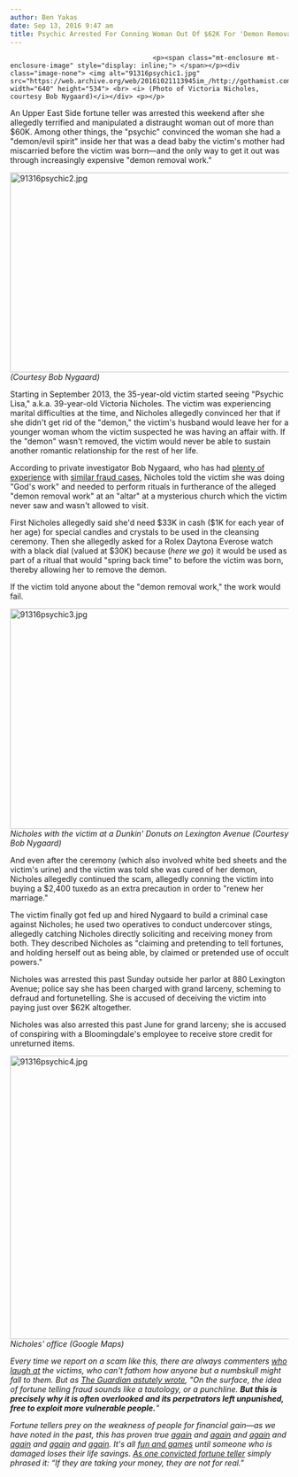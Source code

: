 ```yaml
---
author: Ben Yakas
date: Sep 13, 2016 9:47 am
title: Psychic Arrested For Conning Woman Out Of $62K For 'Demon Removal Work'
---
```


	
										<p><span class="mt-enclosure mt-enclosure-image" style="display: inline;"> </span></p><div class="image-none"> <img alt="91316psychic1.jpg" src="https://web.archive.org/web/20161021113945im_/http://gothamist.com/attachments/byakas/91316psychic1.jpg" width="640" height="534"> <br> <i> (Photo of Victoria Nicholes, courtesy Bob Nygaard)</i></div> <p></p>

<p>An Upper East Side fortune teller was arrested this weekend after she allegedly terrified and manipulated a distraught woman out of more than $60K. Among other things, the &quot;psychic&quot; convinced the woman she had a &quot;demon/evil spirit&quot; inside her that was a dead baby the victim&apos;s mother had miscarried before the victim was born&#x2014;and the only way to get it out was through increasingly expensive &quot;demon removal work.&quot;</p>

<p><span class="mt-enclosure mt-enclosure-image" style="display: inline;"> </span></p><div class="image-none"> <img alt="91316psychic2.jpg" src="https://web.archive.org/web/20161021113945im_/http://gothamist.com/attachments/byakas/91316psychic2.jpg" width="640" height="361"> <br> <i> (Courtesy Bob Nygaard)</i></div> <p></p>

<p>Starting in September 2013, the 35-year-old victim started seeing &quot;Psychic Lisa,&quot; a.k.a. 39-year-old Victoria Nicholes. The victim was experiencing marital difficulties at the time, and Nicholes allegedly convinced her that if she didn&apos;t get rid of the &quot;demon,&quot; the victim&apos;s husband would leave her for a younger woman whom the victim suspected he was having an affair with. If the &quot;demon&quot; wasn&apos;t removed, the victim would never be able to sustain another romantic relationship for the rest of her life.</p>

<p>According to private investigator Bob Nygaard, who has had <a href="https://web.archive.org/web/20161021113945/http://gothamist.com/2016/04/26/psychic_organized_crime_family_moth.php">plenty of experience</a> with <a href="https://web.archive.org/web/20161021113945/http://gothamist.com/2016/02/04/times_square_psychics_busted.php">similar fraud cases</a>, Nicholes told the victim she was doing &quot;God&apos;s work&quot; and needed to perform rituals in furtherance of the alleged &quot;demon removal work&quot; at an &quot;altar&quot; at a mysterious church which the victim never saw and wasn&apos;t allowed to visit. </p>

<p>First Nicholes allegedly said she&apos;d need $33K in cash ($1K for each year of her age) for special candles and crystals to be used in the cleansing ceremony. Then she allegedly asked for a Rolex Daytona Everose watch with a black dial (valued at $30K) because (<em>here we go</em>) it would be used as part of a ritual that would &quot;spring back time&quot; to before the victim was born, thereby allowing her to remove the demon. </p>

<p>If the victim told anyone about the &quot;demon removal work,&quot; the work would fail.</p>

<p><span class="mt-enclosure mt-enclosure-image" style="display: inline;"> </span></p><div class="image-none"> <img alt="91316psychic3.jpg" src="https://web.archive.org/web/20161021113945im_/http://gothamist.com/attachments/byakas/91316psychic3.jpg" width="640" height="398"> <br> <i> Nicholes with the victim at a Dunkin&apos; Donuts on Lexington Avenue (Courtesy Bob Nygaard)</i></div> <p></p>

<p>And even after the ceremony (which also involved white bed sheets and the victim&apos;s urine) and the victim was told she was cured of her demon, Nicholes allegedly continued the scam, allegedly conning the victim into buying a $2,400 tuxedo as an extra precaution in order to &quot;renew her marriage.&quot;</p>

<p>The victim finally got fed up and hired Nygaard to build a criminal case against Nicholes; he used two operatives to conduct undercover stings, allegedly catching Nicholes directly soliciting and receiving money from both. They described Nicholes as &quot;claiming and pretending to tell fortunes, and holding herself out as being able, by claimed or pretended use of occult powers.&quot;</p>

<p>Nicholes was arrested this past Sunday outside her parlor at 880 Lexington Avenue; police say she has been charged with grand larceny, scheming to defraud and fortunetelling. She is accused of deceiving the victim into paying just over $62K altogether. </p>

<p>Nicholes was also arrested this past June for grand larceny; she is accused of conspiring with a Bloomingdale&apos;s employee to receive store credit for unreturned items.</p>

<p><span class="mt-enclosure mt-enclosure-image" style="display: inline;"> </span></p><div class="image-none"> <img alt="91316psychic4.jpg" src="https://web.archive.org/web/20161021113945im_/http://gothamist.com/attachments/byakas/91316psychic4.jpg" width="640" height="512"> <br> <i> Nicholes&apos; office (Google Maps)</i></div> <p></p>

<p><em>Every time we report on a scam like this, there are always commenters <a href="https://web.archive.org/web/20161021113945/http://gothamist.com/2014/06/05/armani_jacket_scam.php">who laugh at</a> the victims, who can&apos;t fathom how anyone but a numbskull might fall to them. But as <a href="https://web.archive.org/web/20161021113945/http://www.theguardian.com/us-news/2015/feb/12/bob-nygaard-private-investigator-psychic-fraud">The Guardian astutely wrote</a>, &quot;On the surface, the idea of fortune telling fraud sounds like a tautology, or a punchline. <strong>But this is precisely why it is often overlooked and its perpetrators left unpunished, free to exploit more vulnerable people.</strong>&quot; </em></p><em>

</em><p><em>Fortune tellers prey on the weakness of people for financial gain&#x2014;as we have noted in the past, this has proven true <a href="https://web.archive.org/web/20161021113945/http://gothamist.com/2011/08/17/fortune_teller_2.php">again</a> and <a href="https://web.archive.org/web/20161021113945/http://gothamist.com/2014/03/06/22-year-old_woman_scammed_out_of_20.php">again</a> and <a href="https://web.archive.org/web/20161021113945/http://gothamist.com/2008/02/05/fortune_teller.php">again</a> and <a href="https://web.archive.org/web/20161021113945/http://gothamist.com/2010/02/17/fortune_teller_1.php">again</a> and <a href="https://web.archive.org/web/20161021113945/http://gothamist.com/2013/10/12/greenwich_village_psychic_swindled.php">again</a> and <a href="https://web.archive.org/web/20161021113945/http://gothamist.com/2010/04/14/psychic_woman_cons_princeton_review.php">again</a>. It&apos;s all <a href="https://web.archive.org/web/20161021113945/http://gothamist.com/2014/09/24/five_manhattan_psychics.php">fun and games</a> until someone who is damaged loses their life savings. <a href="https://web.archive.org/web/20161021113945/http://gothamist.com/2015/08/29/fortune_teller_scammers_break_psych.php">As one convicted fortune teller</a> simply phrased it: &#x201C;If they are taking your money, they are not for real.&quot;</em></p>					
										
									
				